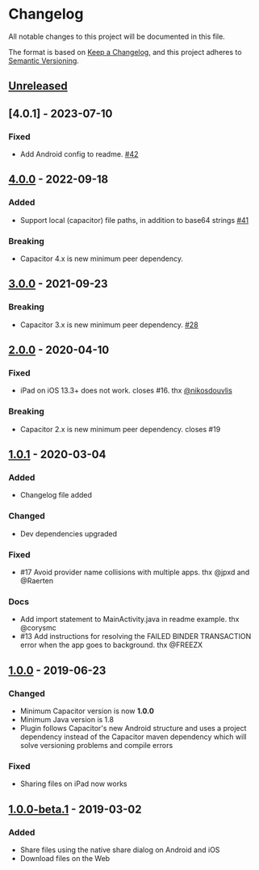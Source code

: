 # Changelog
All notable changes to this project will be documented in this file.

The format is based on [Keep a Changelog](https://keepachangelog.com/en/1.0.0/),
and this project adheres to [Semantic Versioning](https://semver.org/spec/v2.0.0.html).

## [Unreleased]

## [4.0.1] - 2023-07-10

### Fixed

- Add Android config to readme. [#42](https://github.com/moberwasserlechner/capacitor-filesharer/issues/42)

## [4.0.0] - 2022-09-18

### Added
- Support local (capacitor) file paths, in addition to base64 strings [#41](https://github.com/moberwasserlechner/capacitor-filesharer/pull/41)

### Breaking
- Capacitor 4.x is new minimum peer dependency.

## [3.0.0] - 2021-09-23

### Breaking
- Capacitor 3.x is new minimum peer dependency. [#28](https://github.com/moberwasserlechner/capacitor-filesharer/issues/28)

## [2.0.0] - 2020-04-10

### Fixed
- iPad on iOS 13.3+ does not work. closes #16. thx [@nikosdouvlis](https://github.com/nikosdouvlis)

### Breaking
- Capacitor 2.x is new minimum peer dependency. closes #19

## [1.0.1] - 2020-03-04

### Added
- Changelog file added

### Changed
- Dev dependencies upgraded

### Fixed
- #17 Avoid provider name collisions with multiple apps. thx @jpxd and @Raerten

### Docs
- Add import statement to MainActivity.java in readme example. thx @corysmc
- #13 Add instructions for resolving the FAILED BINDER TRANSACTION error when the app goes to background. thx @FREEZX

## [1.0.0] - 2019-06-23

### Changed
- Minimum Capacitor version is now **1.0.0**
- Minimum Java version is 1.8
- Plugin follows Capacitor's new Android structure and uses a project dependency instead of the Capacitor maven dependency which will solve versioning problems and compile errors

### Fixed
- Sharing files on iPad now works

## [1.0.0-beta.1] - 2019-03-02

### Added
- Share files using the native share dialog on Android and iOS
- Download files on the Web

[Unreleased]: https://github.com/moberwasserlechner/capacitor-filesharer/compare/4.0.0...main
[4.0.0]: https://github.com/moberwasserlechner/capacitor-filesharer/compare/3.0.0...4.0.0
[3.0.0]: https://github.com/moberwasserlechner/capacitor-filesharer/compare/2.0.0...3.0.0
[2.0.0]: https://github.com/moberwasserlechner/capacitor-filesharer/compare/1.0.1...2.0.0
[1.0.1]: https://github.com/moberwasserlechner/capacitor-filesharer/compare/1.0.0...1.0.1
[1.0.0]: https://github.com/moberwasserlechner/capacitor-filesharer/compare/1.0.0-beta.1...1.0.0
[1.0.0-beta.1]: https://github.com/moberwasserlechner/capacitor-filesharer/releases/tag/1.0.0-beta.1
